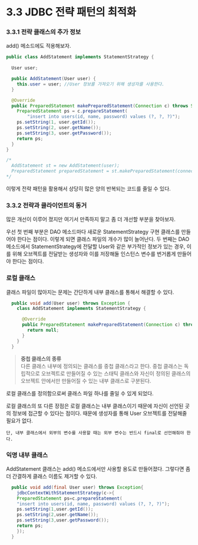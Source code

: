 # 3.3 JDBC 전략 패턴의 최적화

### 3.3.1 전략 클래스의 추가 정보

add() 메소드에도 적용해보자.

```java
public class AddStatement implements StatementStrategy {
  
  User user;

  public AddStatement(User user) {
    this.user = user; //User 정보를 가져오기 위해 생성자를 사용한다.
  }

  @Override
  public PreparedStatement makePreparedStatement(Connection c) throws SQLException {
    PreparedStatement ps = c.prepareStatement(
        "insert into users(id, name, password) values (?, ?, ?)");
    ps.setString(1, user.getId());
    ps.setString(2, user.getName());
    ps.setString(3, user.getPassword());
    return ps;
  }
}

/*
  AddStatement st = new AddStatement(user);
  PreparedStatement preparedStatement = st.makePreparedStatement(connection);
*/
```

이렇게 전략 패턴을 활용해서 상당히 많은 양의 반복되는 코드를 줄일 수 있다.

### 3.3.2 전략과 클라이언트의 동거

많은 개선이 이루어 졌지만 여기서 만족하지 말고 좀 더 개선할 부분을 찾아보자.

우선 첫 번째 부분은 DAO 메소드마다 새로운 StatementStrategy 구현 클래스를 만들어야 한다는 점이다. 이렇게 되면 클래스 파일의 개수가 많이 늘어난다. 두 번째는 DAO 메소드에서 StatementStrategy에 전달할 User와 같은 부가적인 정보가 있는 경우, 이를 위해 오브젝트를 전달받는 생성자와 이를 저장해둘 인스턴스 변수를 번거롭게 만들어야 한다는 점이다.

### 로컬 클래스

클래스 파일이 많아지는 문제는 간단하게 내부 클래스를 통해서 해결할 수 있다.

```java
  public void add(User user) throws Exception {
    class AddStatement implements StatementStrategy {

      @Override
      public PreparedStatement makePreparedStatement(Connection c) throws SQLException {
        return null;
      }
    }
  }
```

> **중첩 클래스의 종류**
> <br />
> 다른 클래스 내부에 정의되는 클래스를 중첩 클래스라고 한다. 중첩 클래스는 독립적으로 오브젝트로 만들어질 수 있는 스태틱 클래스와 자신이 정의된 클래스의 오브젝트 안에서만 만들어질 수 있는 내부 클래스로 구분된다.

로컬 클래스를 정의함으로써 클래스 파일 하나를 줄일 수 있게 되었다.

로컬 클래스의 또 다른 장점은 로컬 클래스는 내부 클래스이기 때문에 자신이 선언된 곳의 정보에 접근할 수 있다는 점이다. 때문에 생성자를 통해 User 오브젝트를 전달해줄 필요가 없다.

`단, 내부 클래스에서 외부의 변수를 사용할 때는 외부 변수는 반드시 final로 선언해줘야 한다.`

### 익명 내부 클래스

AddStatement 클래스는 add() 메소드에서만 사용할 용도로 만들어졌다. 그렇다면 좀 더 간결하게 클래스 이름도 제거할 수 있다.

```java
  public void add(final User user) throws Exception{
    jdbcContextWithStatementStrategy(c->{
    PreparedStatement ps=c.prepareStatement(
    "insert into users(id, name, password) values (?, ?, ?)");
    ps.setString(1,user.getId());
    ps.setString(2,user.getName());
    ps.setString(3,user.getPassword());
    return ps;
    });
  }
```
